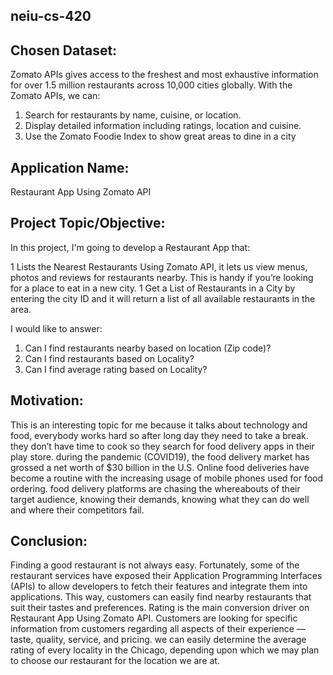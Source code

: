 ## neiu-cs-420

## Chosen Dataset: 

Zomato APIs gives access to the freshest and most exhaustive information for over 1.5 million restaurants across 10,000 cities globally. With the Zomato APIs, we can:
1.	Search for restaurants by name, cuisine, or location.
1.	Display detailed information including ratings, location and cuisine.
1.	Use the Zomato Foodie Index to show great areas to dine in a city

## Application Name:
Restaurant App Using Zomato API


## Project Topic/Objective:

In this project, I'm going to develop a Restaurant App that:

1	Lists the Nearest Restaurants Using Zomato API, it lets us view menus, photos and reviews for restaurants nearby. This is handy if you’re looking for a place to eat in a new city.
1	Get a List of Restaurants in a City by entering the city ID and it will return a list of all available restaurants in the area.

   I would like to answer:

1.	Can I find restaurants nearby based on location (Zip code)?  
1.	Can I find restaurants based on Locality?
1.	Can I find average rating based on Locality?

## Motivation:

This is an interesting topic for me because it talks about technology and food, everybody works hard so after long day they need to take a break. they don’t have time to cook so they search for food delivery apps in their play store. 
during the pandemic (COVID19), the food delivery market has grossed a net worth of $30 billion in the U.S. Online food deliveries have become a routine with the increasing usage of mobile phones used for food ordering. food delivery platforms are chasing the whereabouts of their target audience, knowing their demands, knowing what they can do well and where their competitors fail.

## Conclusion:
Finding a good restaurant is not always easy. Fortunately, some of the restaurant services have exposed their Application Programming Interfaces (APIs) to allow developers to fetch their features and integrate them into applications. This way, customers can easily find nearby restaurants that suit their tastes and preferences.
Rating is the main conversion driver on Restaurant App Using Zomato API. Customers are looking for specific information from customers regarding all aspects of their experience — taste, quality, service, and pricing.
we can easily determine the average rating of every locality in the Chicago, depending upon which we may plan to choose our restaurant for the location we are at.



